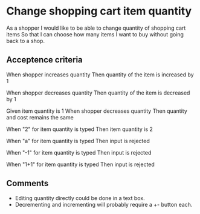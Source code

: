 # Change shopping cart item quantity

As a shopper
I would like to be able to change quantity of shopping cart items
So that I can choose how many items I want to buy without going back to a shop.

## Acceptence criteria

When shopper increases quantity
Then quantity of the item is increased by 1

When shopper decreases quantity
Then quantity of the item is decreased by 1

Given item quantity is 1
When shopper decreases quantity
Then quantity and cost remains the same

When "2" for item quantity is typed
Then item quantity is 2

When "a" for item quantity is typed
Then input is rejected

When "-1" for item quantity is typed
Then input is rejected

When "1+1" for item quantity is typed
Then input is rejected

## Comments

- Editing quantity directly could be done in a text box.
- Decrementing and incrementing will probably require a +- button each.